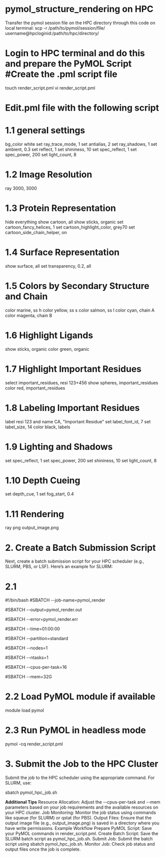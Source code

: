 # pymol_structure_rendering on HPC
Transfer the pymol session file on the HPC directory through this code on local terminal:
scp -r /path/to/pymol/session/file/ username@hpcloginid:/path/to/hpc/directory/
# Login to HPC terminal and do this and prepare the PyMOL Script #Create the .pml script file
touch render_script.pml
vi render_script.pml
# Edit.pml file with the following script
# 1.1 general settings
bg_color white
set ray_trace_mode, 1
set antialias, 2
set ray_shadows, 1
set ambient, 0.3
set reflect, 1
set shininess, 10
set spec_reflect, 1
set spec_power, 200
set light_count, 8
# 1.2 Image Resolution
ray 3000, 3000
# 1.3 Protein Representation
hide everything
show cartoon, all
show sticks, organic
set cartoon_fancy_helices, 1
set cartoon_highlight_color, grey70
set cartoon_side_chain_helper, on
# 1.4 Surface Representation
show surface, all
set transparency, 0.2, all
# 1.5 Colors by Secondary Structure and Chain
color marine, ss h
color yellow, ss s
color salmon, ss l
color cyan, chain A
color magenta, chain B
# 1.6 Highlight Ligands
show sticks, organic
color green, organic
# 1.7 Highlight Important Residues
select important_residues, resi 123+456
show spheres, important_residues
color red, important_residues
# 1.8 Labeling Important Residues
label resi 123 and name CA, "Important Residue"
set label_font_id, 7
set label_size, 14
color black, labels
# 1.9 Lighting and Shadows
set spec_reflect, 1
set spec_power, 200
set shininess, 10
set light_count, 8
# 1.10 Depth Cueing
set depth_cue, 1
set fog_start, 0.4
# 1.11 Rendering
ray
png output_image.png

# 2. Create a Batch Submission Script
Next, create a batch submission script for your HPC scheduler (e.g., SLURM, PBS, or LSF). Here’s an example for SLURM:
# 2.1 
#!/bin/bash
#SBATCH --job-name=pymol_render

#SBATCH --output=pymol_render.out

#SBATCH --error=pymol_render.err

#SBATCH --time=01:00:00

#SBATCH --partition=standard

#SBATCH --nodes=1

#SBATCH --ntasks=1

#SBATCH --cpus-per-task=16

#SBATCH --mem=32G

# 2.2 Load PyMOL module if available
module load pymol

# 2.3 Run PyMOL in headless mode
pymol -cq render_script.pml

# 3. Submit the Job to the HPC Cluster
Submit the job to the HPC scheduler using the appropriate command. For SLURM, use:

sbatch pymol_hpc_job.sh

**Additional Tips**
Resource Allocation: Adjust the --cpus-per-task and --mem parameters based on your job requirements and the available resources on your HPC cluster.
Job Monitoring: Monitor the job status using commands like squeue (for SLURM) or qstat (for PBS).
Output Files: Ensure that the output image file (e.g., output_image.png) is saved in a directory where you have write permissions.
Example Workflow
Prepare PyMOL Script: Save your PyMOL commands in render_script.pml.
Create Batch Script: Save the SLURM batch script as pymol_hpc_job.sh.
Submit Job: Submit the batch script using sbatch pymol_hpc_job.sh.
Monitor Job: Check job status and output files once the job is complete.
